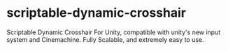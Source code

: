 # scriptable-dynamic-crosshair
Scriptable Dynamic Crosshair For Unity, compatible with unity's new input system and Cinemachine. Fully Scalable, and extremely easy to use.
